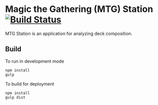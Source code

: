 # Magic the Gathering (MTG) Station [![Build Status](https://travis-ci.org/jaybkun/mtgstation.svg?branch=master)](https://travis-ci.org/jaybkun/mtgstation)



MTG Station is an application for analyzing deck composition.

## Build

To run in development mode

    npm install
    gulp

To build for deployment

    npm install
    gulp dist